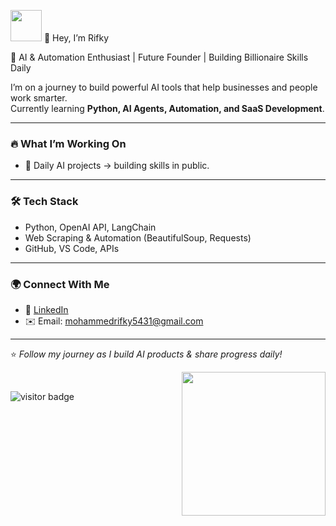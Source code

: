 

<!--
**rifkykd/rifkykd** is a ✨ _special_ ✨ repository because its `README.md` (this file) appears on your GitHub profile.

Here are some ideas to get you started:

- 🔭 I’m currently working on ...
- 🌱 I’m currently learning ...
- 👯 I’m looking to collaborate on ...
- 🤔 I’m looking for help with ...
- 💬 Ask me about ...
- 📫 How to reach me: ...
- 😄 Pronouns: ...
- ⚡ Fun fact: ...
-->

<img src="https://media.giphy.com/media/12oufCB0MyZ1Go/giphy.gif" width="50"> 👋 Hey, I’m Rifky
<a href="https://github.com/rifkykd">

</a>
🚀 AI & Automation Enthusiast | Future Founder | Building Billionaire Skills Daily  

I’m on a journey to build powerful AI tools that help businesses and people work smarter.  
Currently learning **Python, AI Agents, Automation, and SaaS Development**.  

---

### 🔥 What I’m Working On 
- 🚀 Daily AI projects → building skills in public.  

---

### 🛠 Tech Stack
- Python, OpenAI API, LangChain  
- Web Scraping & Automation (BeautifulSoup, Requests)  
- GitHub, VS Code, APIs  

---

### 🌍 Connect With Me
- 💼 [LinkedIn](www.linkedin.com/in/moh-rifky)   
- ✉️ Email: mohammedrifky5431@gmail.com  

---

⭐ *Follow my journey as I build AI products & share progress daily!*  

<img align='right' src="https://media.giphy.com/media/M9gbBd9nbDrOTu1Mqx/giphy.gif" width="230">




<!--
✓ I am Rifky 
<br/>
✓ Owner of the Keep Distance 
<br/>
✓ 16 years old Full stack developer 
<br/>
✓ Studying Artificial Intelligence 😜 
<br/>
✓ SriLankan 
<br/>
-->



<br/>
<p>
<img src="https://visitor-badge.laobi.icu/badge?page_id=rifkykd" alt="visitor badge"/>
</p>



